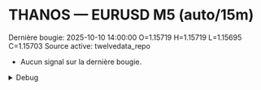 # THANOS — EURUSD M5 (auto/15m)
Dernière bougie: 2025-10-10 14:00:00  O=1.15719  H=1.15719  L=1.15695  C=1.15703
Source active: twelvedata_repo

- Aucun signal sur la dernière bougie.

<details><summary>Debug</summary>

- TD_API_KEY manquant.

</details>